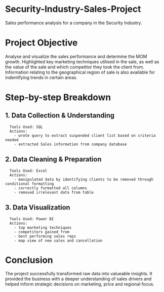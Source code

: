 # Security-Industry-Sales-Project
Sales performance analysis for a company in the Security Industry.

# Project Objective
Analyse and visualize the sales performance and determine the MOM growth.
Highlighted key marketing techniques utilised in the sale, as well as the value of the sale and which competitor they took the client from.
Information relating to the geographical region of sale is also available for indentifying trends in certain areas.

# Step-by-step Breakdown

## 1. Data Collection & Understanding
      Tools Used: SQL
      Actions:
        - wrote query to extract suspended client list based on criteria needed
        - extracted Sales information from company database

## 2. Data Cleaning & Preparation
      Tools Used: Excel
      Actions:
        - manipulated data by identifying clients to be removed through conditional formatting
        - correctly formatted all columns
        - removed irrelevant data from table

## 3. Data Visualization
      Tools Used: Power BI
      Actions:
        - top marketing techniques
        - competitors gained from
        - best performing sales reps
        - map view of new sales and cancellation

# Conclusion
The project successfully transformed raw data into valueable insights. It provided the business with a deeper understanding of sales drivers and helped inform strategic decisions on marketing, price and regional focus. 
